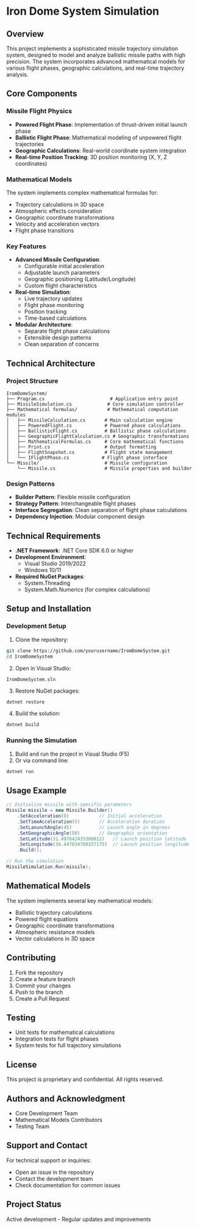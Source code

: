 # Iron Dome System Simulation

## Overview
This project implements a sophisticated missile trajectory simulation system, designed to model and analyze ballistic missile paths with high precision. The system incorporates advanced mathematical models for various flight phases, geographic calculations, and real-time trajectory analysis.

## Core Components

### Missile Flight Physics
- **Powered Flight Phase**: Implementation of thrust-driven initial launch phase
- **Ballistic Flight Phase**: Mathematical modeling of unpowered flight trajectories
- **Geographic Calculations**: Real-world coordinate system integration
- **Real-time Position Tracking**: 3D position monitoring (X, Y, Z coordinates)

### Mathematical Models
The system implements complex mathematical formulas for:
- Trajectory calculations in 3D space
- Atmospheric effects consideration
- Geographic coordinate transformations
- Velocity and acceleration vectors
- Flight phase transitions

### Key Features
- **Advanced Missile Configuration**:
  - Configurable initial acceleration
  - Adjustable launch parameters
  - Geographic positioning (Latitude/Longitude)
  - Custom flight characteristics
- **Real-time Simulation**:
  - Live trajectory updates
  - Flight phase monitoring
  - Position tracking
  - Time-based calculations
- **Modular Architecture**:
  - Separate flight phase calculations
  - Extensible design patterns
  - Clean separation of concerns

## Technical Architecture

### Project Structure
```
IromDomeSystem/
├── Program.cs                        # Application entry point
├── MissileSimulation.cs             # Core simulation controller
├── Mathematical formulas/           # Mathematical computation modules
│   ├── MissileCalculation.cs       # Main calculation engine
│   ├── PoweredFlight.cs            # Powered phase calculations
│   ├── BallisticFlight.cs          # Ballistic phase calculations
│   ├── GeographicFlightCalculation.cs # Geographic transformations
│   ├── MathematicalFormulas.cs     # Core mathematical functions
│   ├── Print.cs                    # Output formatting
│   ├── FlightSnapshot.cs           # Flight state management
│   └── IFlightPhase.cs            # Flight phase interface
└── Missile/                        # Missile configuration
    └── Missile.cs                  # Missile properties and builder
```

### Design Patterns
- **Builder Pattern**: Flexible missile configuration
- **Strategy Pattern**: Interchangeable flight phases
- **Interface Segregation**: Clean separation of flight phase calculations
- **Dependency Injection**: Modular component design

## Technical Requirements
- **.NET Framework**: .NET Core SDK 6.0 or higher
- **Development Environment**: 
  - Visual Studio 2019/2022
  - Windows 10/11
- **Required NuGet Packages**: 
  - System.Threading
  - System.Math.Numerics (for complex calculations)

## Setup and Installation

### Development Setup
1. Clone the repository:
```bash
git clone https://github.com/yourusername/IromDomeSystem.git
cd IromDomeSystem
```

2. Open in Visual Studio:
```
IromDomeSystem.sln
```

3. Restore NuGet packages:
```bash
dotnet restore
```

4. Build the solution:
```bash
dotnet build
```

### Running the Simulation
1. Build and run the project in Visual Studio (F5)
2. Or via command line:
```bash
dotnet run
```

## Usage Example

```csharp
// Initialize missile with specific parameters
Missile missile = new Missile.Builder()
    .SetAcceleration(0)           // Initial acceleration
    .SetTimeAcceleration(5)       // Acceleration duration
    .SetLanunchAngle(45)          // Launch angle in degrees
    .SetGeographicAngle(50)       // Geographic orientation
    .SetLatitude(31.497642435306812)   // Launch position latitude
    .SetLongitude(34.447034780157175)  // Launch position longitude
    .Build();

// Run the simulation
MissileSimulation.Run(missile);
```

## Mathematical Models

The system implements several key mathematical models:
- Ballistic trajectory calculations
- Powered flight equations
- Geographic coordinate transformations
- Atmospheric resistance models
- Vector calculations in 3D space

## Contributing
1. Fork the repository
2. Create a feature branch
3. Commit your changes
4. Push to the branch
5. Create a Pull Request

## Testing
- Unit tests for mathematical calculations
- Integration tests for flight phases
- System tests for full trajectory simulations

## License
This project is proprietary and confidential. All rights reserved.

## Authors and Acknowledgment
- Core Development Team
- Mathematical Models Contributors
- Testing Team

## Support and Contact
For technical support or inquiries:
- Open an issue in the repository
- Contact the development team
- Check documentation for common issues

## Project Status
Active development - Regular updates and improvements 